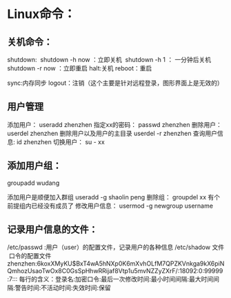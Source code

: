 # Linux命令：

## 关机命令：

shutdown:
​	shutdown -h now ：立即关机
​	shutdown -h 1 ：  一分钟后关机
​	shutdown -r now ：立即重启
halt:关机
reboot：重启

sync:内存同步
logout：注销（这个主要是针对远程登录，图形界面上是无效的）

## 用户管理
添加用户：
useradd zhenzhen
指定xx的密码：
passwd zhenzhen 
删除用户：
userdel zhenzhen
删除用户以及用户的主目录
userdel -r zhenzhen
查询用户信息:
id zhenzhen
切换用户：
su - xx

## 添加用户组：

groupadd wudang

添加用户是顺便加入群组
useradd -g shaolin peng
删除组：
groupdel xx  有个前提组内已经没有成员了
修改用户信息：
usermod -g newgroup username

## 记录用户信息的文件：

/etc/passwd :用户（user）的配置文件，记录用户的各种信息
/etc/shadow 文件
​	口令的配置文件
zhenzhen:$6$koxXMyKU$BxT4wA5hNXp0K6mXvhOLfM7QPZKVnkga9kX6piNQmhozUsaoTwOx8C0GsSpHhwRRijaf8Vtp1u5mvNZZyZXrF/:18092:0:99999:7:::
每行的含义：登录名:加密口令:最后一次修改时间:最小时间间隔:最大时间间隔:警告时间:不活动时间:失效时间:保留 





​	

